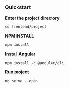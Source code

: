 ### Quickstart

**Enter the project directory**

```
cd frontend/project
```

**NPM INSTALL**

```
npm install
```

**Install Angular**

```
npm install -g @angular/cli
```

**Run project**

```
ng serve --open
```
